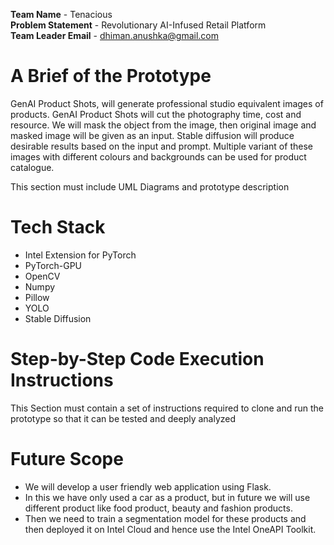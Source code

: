 **Team Name** - Tenacious<br>
**Problem Statement** - Revolutionary AI-Infused Retail Platform<br>
**Team Leader Email** - dhiman.anushka@gmail.com<br>
# A Brief of the Prototype
GenAI Product Shots, will generate professional studio equivalent images of products.
GenAI Product Shots will cut the photography time, cost and resource.
We will mask the object from the image, then original image and masked image will be given as an input.
Stable diffusion will produce desirable results based on the input and prompt.
Multiple variant of these images with different colours and backgrounds can be used for product catalogue.

This section must include UML Diagrams and prototype description<br>

# Tech Stack
- Intel Extension for PyTorch
- PyTorch-GPU
- OpenCV
- Numpy
- Pillow
- YOLO
- Stable Diffusion

# Step-by-Step Code Execution Instructions
This Section must contain a set of instructions required to clone and run the prototype so that it can be tested and deeply analyzed<br>

# Future Scope
- We will develop a user friendly web application using Flask.
- In this we have only used a car as a product, but in future we will use different product like food product, beauty and fashion products.
- Then we need to train a segmentation model for these products and then deployed it on Intel Cloud and hence use the Intel OneAPI Toolkit.

